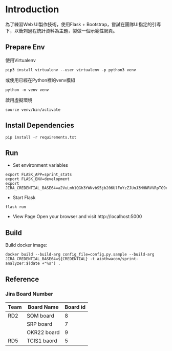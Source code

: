 # Introduction
為了練習Web UI製作技術，使用Flask + Bootstrap，嘗試在團隊UI指定的引導下，以衝刺過程統計資料為主題，製做一個示範性網頁。

## Prepare Env

使用Virtualenv

`
pip3 install virtualenv --user
virtualenv -p python3 venv
`

或使用已經在Python裡的venv模組
```
python -m venv venv
```

啟用虛擬環境

```
source venv/bin/activate
```

## Install Dependencies

```
pip install -r requirements.txt
```

## Run

- Set environment variables

```
export FLASK_APP=sprint_stats
export FLASK_ENV=development
export JIRA_CREDENTIAL_BASE64=a2VuLmh1QGh3YWNvbS5jb206UlFoYzZJUnJ3MHNRVVRpTG9xdnY3QkZD
```

- Start Flask

```
flask run
```

- View Page
Open your browser and visit http://localhost:5000

## Build

Build docker image:

```
docker build --build-arg config_file=config.py.sample --build-arg JIRA_CREDENTIAL_BASE64=${CREDENTIAL} -t aiothwacom/sprint-analyzer:$(date +"%s") .
```

## Reference

### Jira Board Number

|Team|Board Name|Board id|
|---|---|---|
|RD2|SOM board|8|
||SRP board|7|
||OKR22 board|9|
|RD5|TCIS1 baord|5|
